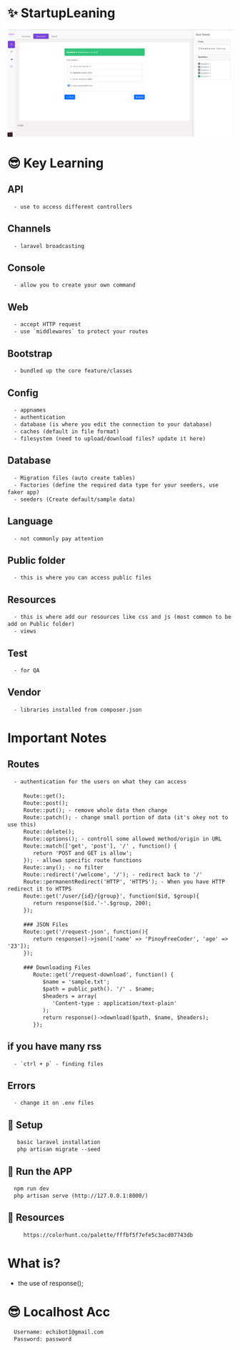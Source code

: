 # ✨ StartupLeaning
 
   ![StartupLeaningImage](https://github.com/Carlozzzzz/Laravel9_Learning/blob/main/__practice_project/QuizApp/demo_img/student_quiz_question.png)
   
# 😎 Key Learning

   ## API
      - use to access different controllers
   ## Channels
      - laravel broadcasting

   ## Console
      - allow you to create your own command
   
   ## Web
      - accept HTTP request
      - use `middlewares` to protect your routes

   ## Bootstrap
      - bundled up the core feature/classes

   ## Config
      - appnames
      - authentication
      - database (is where you edit the connection to your database)
      - caches (default in file format)
      - filesystem (need to upload/download files? update it here)

   ## Database
      - Migration files (auto create tables)
      - Factories (define the required data type for your seeders, use faker app)
      - seeders (Create default/sample data)


   ## Language
      - not commonly pay attention

   ## Public folder
      - this is where you can access public files

   ## Resources 
      - this is where add our resources like css and js (most common to be add on Public folder)
      - views

   ## Test
      - for QA

   ## Vendor
      - libraries installed from composer.json

# Important Notes
   
   ## Routes
      - authentication for the users on what they can access

         Route::get();
         Route::post();
         Route::put(); - remove whole data then change
         Route::patch(); - change small portion of data (it's okey not to use this)
         Route::delete();
         Route::options(); - controll some allowed method/origin in URL
         Route::match(['get', 'post'], '/' , function() {
            return 'POST and GET is allow';
         }); - allows specific route functions
         Route::any(); - no filter
         Route::redirect('/welcome', '/'); - redirect back to '/'
         Route::permanentRedirect('HTTP', 'HTTPS'); - When you have HTTP redirect it to HTTPS
         Route::get('/user/{id}/{group}', function($id, $group){
            return response($id.'-'.$group, 200);
         });

         ### JSON Files
         Route::get('/request-json', function(){
            return response()->json(['name' => 'PinoyFreeCoder', 'age' => '23']);
         });

         ### Downloading Files
            Route::get('/request-download', function() {
               $name = 'sample.txt';
               $path = public_path(). '/' . $name;
               $headers = array(
                  'Content-type : application/text-plain'
               );
               return response()->download($path, $name, $headers);
            });


   ## if you have many rss
      - `ctrl + p` - finding files

   ## Errors
      - change it on .env files


   ## :wrench: Setup
       basic laravel installation
       php artisan migrate --seed
        
            
   ## :running: Run the APP
      npm run dev
      php artisan serve (http://127.0.0.1:8000/)

   ## :briefcase: Resources
         https://colorhunt.co/palette/fffbf5f7efe5c3acd07743db
    
# What is?
   - the use of response();

# 😎 Localhost Acc

      Username: echibot1@gmail.com
      Password: password
   
